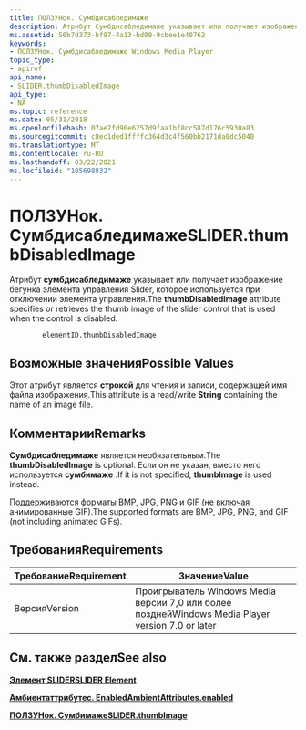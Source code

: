 ```yaml
---
title: ПОЛЗУНок. Сумбдисабледимаже
description: Атрибут Сумбдисабледимаже указывает или получает изображение бегунка элемента управления Slider, которое используется при отключении элемента управления.
ms.assetid: 56b7d373-bf97-4a13-bd00-9cbee1e40762
keywords:
- ПОЛЗУНок. Сумбдисабледимаже Windows Media Player
topic_type:
- apiref
api_name:
- SLIDER.thumbDisabledImage
api_type:
- NA
ms.topic: reference
ms.date: 05/31/2018
ms.openlocfilehash: 07ae7fd90e6257d9faa1bf8cc587d176c5930a83
ms.sourcegitcommit: c8ec1ded1ffffc364d3c4f560bb2171da0dc5040
ms.translationtype: MT
ms.contentlocale: ru-RU
ms.lasthandoff: 03/22/2021
ms.locfileid: "105698832"
---
```

# <a name="sliderthumbdisabledimage"></a><span data-ttu-id="4138e-104">ПОЛЗУНок. Сумбдисабледимаже</span><span class="sxs-lookup"><span data-stu-id="4138e-104">SLIDER.thumbDisabledImage</span></span>

<span data-ttu-id="4138e-105">Атрибут **сумбдисабледимаже** указывает или получает изображение бегунка элемента управления Slider, которое используется при отключении элемента управления.</span><span class="sxs-lookup"><span data-stu-id="4138e-105">The **thumbDisabledImage** attribute specifies or retrieves the thumb image of the slider control that is used when the control is disabled.</span></span>

``` syntax
        elementID.thumbDisabledImage
```

## <a name="possible-values"></a><span data-ttu-id="4138e-106">Возможные значения</span><span class="sxs-lookup"><span data-stu-id="4138e-106">Possible Values</span></span>

<span data-ttu-id="4138e-107">Этот атрибут является **строкой** для чтения и записи, содержащей имя файла изображения.</span><span class="sxs-lookup"><span data-stu-id="4138e-107">This attribute is a read/write **String** containing the name of an image file.</span></span>

## <a name="remarks"></a><span data-ttu-id="4138e-108">Комментарии</span><span class="sxs-lookup"><span data-stu-id="4138e-108">Remarks</span></span>

<span data-ttu-id="4138e-109">**Сумбдисабледимаже** является необязательным.</span><span class="sxs-lookup"><span data-stu-id="4138e-109">The **thumbDisabledImage** is optional.</span></span> <span data-ttu-id="4138e-110">Если он не указан, вместо него используется **сумбимаже** .</span><span class="sxs-lookup"><span data-stu-id="4138e-110">If it is not specified, **thumbImage** is used instead.</span></span>

<span data-ttu-id="4138e-111">Поддерживаются форматы BMP, JPG, PNG и GIF (не включая анимированные GIF).</span><span class="sxs-lookup"><span data-stu-id="4138e-111">The supported formats are BMP, JPG, PNG, and GIF (not including animated GIFs).</span></span>

## <a name="requirements"></a><span data-ttu-id="4138e-112">Требования</span><span class="sxs-lookup"><span data-stu-id="4138e-112">Requirements</span></span>



| <span data-ttu-id="4138e-113">Требование</span><span class="sxs-lookup"><span data-stu-id="4138e-113">Requirement</span></span> | <span data-ttu-id="4138e-114">Значение</span><span class="sxs-lookup"><span data-stu-id="4138e-114">Value</span></span> |
|--------------------|------------------------------------------------------|
| <span data-ttu-id="4138e-115">Версия</span><span class="sxs-lookup"><span data-stu-id="4138e-115">Version</span></span><br/> | <span data-ttu-id="4138e-116">Проигрыватель Windows Media версии 7,0 или более поздней</span><span class="sxs-lookup"><span data-stu-id="4138e-116">Windows Media Player version 7.0 or later</span></span><br/> |



## <a name="see-also"></a><span data-ttu-id="4138e-117">См. также раздел</span><span class="sxs-lookup"><span data-stu-id="4138e-117">See also</span></span>

<dl> <dt>

[<span data-ttu-id="4138e-118">**Элемент SLIDER**</span><span class="sxs-lookup"><span data-stu-id="4138e-118">**SLIDER Element**</span></span>](slider-element.md)
</dt> <dt>

[<span data-ttu-id="4138e-119">**Амбиентаттрибутес. Enabled**</span><span class="sxs-lookup"><span data-stu-id="4138e-119">**AmbientAttributes.enabled**</span></span>](ambientattributes-enabled.md)
</dt> <dt>

[<span data-ttu-id="4138e-120">**ПОЛЗУНок. Сумбимаже**</span><span class="sxs-lookup"><span data-stu-id="4138e-120">**SLIDER.thumbImage**</span></span>](slider-thumbimage.md)
</dt> </dl>

 

 





